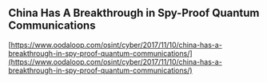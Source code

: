 ## China Has A Breakthrough in Spy-Proof Quantum Communications
  
  [https://www.oodaloop.com/osint/cyber/2017/11/10/china-has-a-breakthrough-in-spy-proof-quantum-communications/](https://www.oodaloop.com/osint/cyber/2017/11/10/china-has-a-breakthrough-in-spy-proof-quantum-communications/)